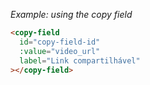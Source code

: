 _Example: using the copy field_

```html
<copy-field
  id="copy-field-id"
  :value="video_url"
  label="Link compartilhável"
></copy-field>
```
